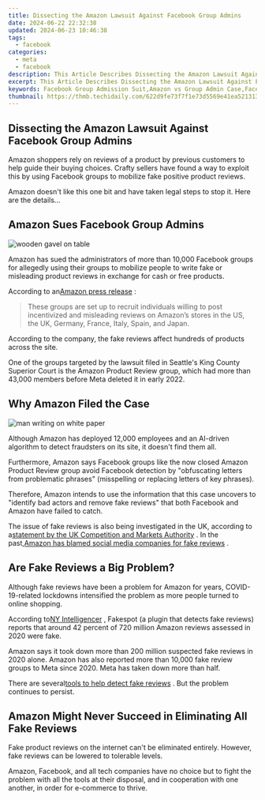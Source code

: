 ```yaml
---
title: Dissecting the Amazon Lawsuit Against Facebook Group Admins
date: 2024-06-22 22:32:38
updated: 2024-06-23 10:46:38
tags:
  - facebook
categories:
  - meta
  - facebook
description: This Article Describes Dissecting the Amazon Lawsuit Against Facebook Group Admins
excerpt: This Article Describes Dissecting the Amazon Lawsuit Against Facebook Group Admins
keywords: Facebook Group Admission Suit,Amazon vs Group Admin Case,Facebook Litigation Update,Social Media Legal Challenge,E-Commerce Law Dispute,Group Admins in Court,Tech Giant's Defense
thumbnail: https://thmb.techidaily.com/622d9fe73f7f1e73d5569e41ea521313a670d1c14e23661bf478ad1eace74e43.jpg
---
```


## Dissecting the Amazon Lawsuit Against Facebook Group Admins

 Amazon shoppers rely on reviews of a product by previous customers to help guide their buying choices. Crafty sellers have found a way to exploit this by using Facebook groups to mobilize fake positive product reviews.

 Amazon doesn't like this one bit and have taken legal steps to stop it. Here are the details...

## Amazon Sues Facebook Group Admins

![wooden gavel on table](https://static1.makeuseofimages.com/wordpress/wp-content/uploads/2022/07/court.jpg)

 Amazon has sued the administrators of more than 10,000 Facebook groups for allegedly using their groups to mobilize people to write fake or misleading product reviews in exchange for cash or free products.

 According to an[Amazon press release](https://press.aboutamazon.com/news-releases/news-release-details/amazon-targets-fake-review-fraudsters-social-media) :

> These groups are set up to recruit individuals willing to post incentivized and misleading reviews on Amazon’s stores in the US, the UK, Germany, France, Italy, Spain, and Japan.

 According to the company, the fake reviews affect hundreds of products across the site.

 One of the groups targeted by the lawsuit filed in Seattle's King County Superior Court is the Amazon Product Review group, which had more than 43,000 members before Meta deleted it in early 2022.

## Why Amazon Filed the Case

![man writing on white paper](https://static1.makeuseofimages.com/wordpress/wp-content/uploads/2022/07/case.jpg)

 Although Amazon has deployed 12,000 employees and an AI-driven algorithm to detect fraudsters on its site, it doesn't find them all.

 Furthermore, Amazon says Facebook groups like the now closed Amazon Product Review group avoid Facebook detection by "obfuscating letters from problematic phrases" (misspelling or replacing letters of key phrases).

 Therefore, Amazon intends to use the information that this case uncovers to "identify bad actors and remove fake reviews" that both Facebook and Amazon have failed to catch.

 The issue of fake reviews is also being investigated in the UK, according to a[statement by the UK Competition and Markets Authority](https://www.gov.uk/government/news/cma-to-investigate-amazon-and-google-over-fake-reviews) . In the past,[Amazon has blamed social media companies for fake reviews](https://www.makeuseof.com/amazon-blames-fake-reviews-on-social-media/) .

## Are Fake Reviews a Big Problem?

 Although fake reviews have been a problem for Amazon for years, COVID-19-related lockdowns intensified the problem as more people turned to online shopping.

 According to[NY Intelligencer](https://nymag.com/intelligencer/2022/07/amazon-fake-reviews-can-they-be-stopped.html) , Fakespot (a plugin that detects fake reviews) reports that around 42 percent of 720 million Amazon reviews assessed in 2020 were fake.

 Amazon says it took down more than 200 million suspected fake reviews in 2020 alone. Amazon has also reported more than 10,000 fake review groups to Meta since 2020\. Meta has taken down more than half.

 There are several[tools to help detect fake reviews](https://www.makeuseof.com/fake-reviews-amazon/) . But the problem continues to persist.

## Amazon Might Never Succeed in Eliminating All Fake Reviews

 Fake product reviews on the internet can't be eliminated entirely. However, fake reviews can be lowered to tolerable levels.

 Amazon, Facebook, and all tech companies have no choice but to fight the problem with all the tools at their disposal, and in cooperation with one another, in order for e-commerce to thrive.


<ins class="adsbygoogle"
     style="display:block"
     data-ad-format="autorelaxed"
     data-ad-client="ca-pub-7571918770474297"
     data-ad-slot="1223367746"></ins>



<ins class="adsbygoogle"
     style="display:block"
     data-ad-client="ca-pub-7571918770474297"
     data-ad-slot="8358498916"
     data-ad-format="auto"
     data-full-width-responsive="true"></ins>
